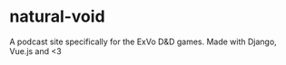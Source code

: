 # natural-void
A podcast site specifically for the ExVo D&amp;D games. Made with Django, Vue.js and &lt;3
